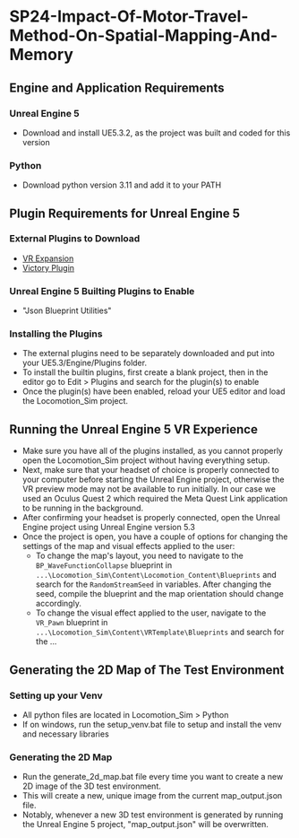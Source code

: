 # SP24-Impact-Of-Motor-Travel-Method-On-Spatial-Mapping-And-Memory

## Engine and Application Requirements
### Unreal Engine 5
 - Download and install UE5.3.2, as the project was built and coded for this version

### Python
 - Download python version 3.11 and add it to your PATH

## Plugin Requirements for Unreal Engine 5
### External Plugins to Download
 - [VR Expansion](https://drive.google.com/file/d/104V1FrbI58LGB-3-5i0HOiOHYyjRwmec/view)
 - [Victory Plugin](https://www.mediafire.com/file/g0n7a4d35mf25p9/VictoryPlugin53.zip/file)

### Unreal Engine 5 Builting Plugins to Enable
 - "Json Blueprint Utilities"

### Installing the Plugins
 - The external plugins need to be separately downloaded and put into your UE5.3/Engine/Plugins folder.
 - To install the builtin plugins, first create a blank project, then in the editor go to Edit > Plugins and search for the plugin(s) to enable
 - Once the plugin(s) have been enabled, reload your UE5 editor and load the Locomotion_Sim project.

## Running the Unreal Engine 5 VR Experience
 - Make sure you have all of the plugins installed, as you cannot properly open the Locomotion_Sim project without having everything setup.
 - Next, make sure that your headset of choice is properly connected to your computer before starting the Unreal Engine project, otherwise the VR preview mode may not be available to run initially.  In our case we used an Oculus Quest 2 which required the Meta Quest Link application to be running in the background.
 - After confirming your headset is properly connected, open the Unreal Engine project using Unreal Engine version 5.3
 - Once the project is open, you have a couple of options for changing the settings of the map and visual effects applied to the user:
   - To change the map's layout, you need to navigate to the `BP_WaveFunctionCollapse` blueprint in `...\Locomotion_Sim\Content\Locomotion_Content\Blueprints` and search for the `RandomStreamSeed` in variables.  After changing the seed, compile the blueprint and the map orientation should change accordingly.
   - To change the visual effect applied to the user, navigate to the `VR_Pawn` blueprint in `...\Locomotion_Sim\Content\VRTemplate\Blueprints` and search for the ...

## Generating the 2D Map of The Test Environment
### Setting up your Venv
 - All python files are located in Locomotion_Sim > Python
 - If on windows, run the setup_venv.bat file to setup and install the venv and necessary libraries

### Generating the 2D Map
 - Run the generate_2d_map.bat file every time you want to create a new 2D image of the 3D test environment.
 - This will create a new, unique image from the current map_output.json file.
 - Notably, whenever a new 3D test environment is generated by running the Unreal Engine 5 project, "map_output.json" will be overwritten.
